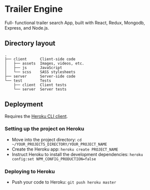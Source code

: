 # Trailer Engine

Full- functional trailer search App, built with React, Redux, Mongodb, Express, and Node.js.

## Directory layout

```
.
├── client      Client-side code
│   ├── assets  Images, videos, etc.
│   ├── js      JavaScript
│   └── scss    SASS stylesheets
├── server      Server-side code
└── test        Tests
    ├── client  Client tests
    └── server  Server tests
```

## Deployment

Requires the [Heroku CLI client](https://devcenter.heroku.com/articles/heroku-command-line).

### Setting up the project on Heroku

* Move into the project directory: `cd ~/YOUR_PROJECTS_DIRECTORY/YOUR_PROJECT_NAME`
* Create the Heroku app: `heroku create PROJECT_NAME`
* Instruct Heroku to install the development dependencies: `heroku config:set NPM_CONFIG_PRODUCTION=false`

### Deploying to Heroku

* Push your code to Heroku: `git push heroku master`


